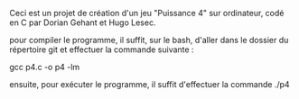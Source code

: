 Ceci est un projet de création d'un jeu "Puissance 4" sur ordinateur, codé en C par Dorian Gehant et Hugo Lesec.

pour compiler le programme, il suffit, sur le bash, d'aller dans le dossier du répertoire git et effectuer la commande suivante :

gcc p4.c -o p4 -lm

ensuite, pour exécuter le programme, il suffit d'effectuer la commande ./p4

